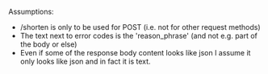 Assumptions:

- /shorten is only to be used for POST (i.e. not for other request methods)
- The text next to error codes is the 'reason_phrase' (and not e.g. part of the body or else)
- Even if some of the response body content looks like json I assume it only looks like json and in fact it is text.